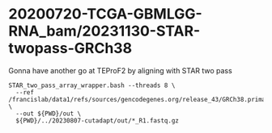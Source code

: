 
#	20200720-TCGA-GBMLGG-RNA_bam/20231130-STAR-twopass-GRCh38


Gonna have another go at TEProF2 by aligning with STAR two pass



```
STAR_two_pass_array_wrapper.bash --threads 8 \
  --ref /francislab/data1/refs/sources/gencodegenes.org/release_43/GRCh38.primary_assembly.genome \
  --out ${PWD}/out \
  ${PWD}/../20230807-cutadapt/out/*_R1.fastq.gz

```



